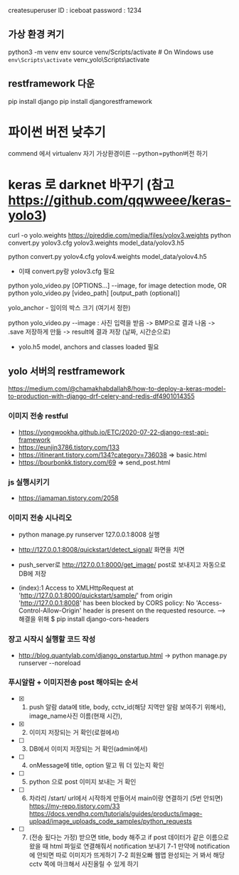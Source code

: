 createsuperuser
ID : iceboat
password : 1234

## 가상 환경 켜기
python3 -m venv env
source venv/Scripts/activate  # On Windows use `env\Scripts\activate`
venv_yolo\Scripts\activate

## restframework 다운
pip install django
pip install djangorestframework

# 파이썬 버전 낮추기
commend 에서 virtualenv 자기 가상환경이른 --python=python버전 하기

# keras 로 darknet 바꾸기 (참고 https://github.com/qqwweee/keras-yolo3)
curl -o yolo.weights https://pjreddie.com/media/files/yolov3.weights
python convert.py yolov3.cfg yolov3.weights model_data/yolov3.h5

python convert.py yolov4.cfg yolov4.weights model_data/yolov4.h5
- 이때 convert.py랑 yolov3.cfg 필요

python yolo_video.py [OPTIONS...] --image, for image detection mode, OR
python yolo_video.py [video_path] [output_path (optional)]

yolo_anchor -  임이의 박스 크기 (여기서 정한)

python yolo_video.py --image : 사진 입력을 받음 -> BMP으로 결과 나옴 -> .save 저장하게 만듦 -> result에 결과 저장 (날짜, 시간순으로)
- yolo.h5 model, anchors and classes loaded 필요

## yolo 서버의 restframework 
https://medium.com/@chamakhabdallah8/how-to-deploy-a-keras-model-to-production-with-django-drf-celery-and-redis-df4901014355 


### 이미지 전송 restful
- https://yongwookha.github.io/ETC/2020-07-22-django-rest-api-framework
- https://eunjin3786.tistory.com/133
- https://itinerant.tistory.com/134?category=736038 => basic.html
- https://bourbonkk.tistory.com/69 => send_post.html

### js 실행시키기
- https://iamaman.tistory.com/2058

### 이미지 전송 시나리오
- python manage.py runserver 127.0.0.1:8008 실행
- http://127.0.0.1:8008/quickstart/detect_signal/ 화면을 치면
- push_server로 http://127.0.0.1:8000/get_image/ post로 보내지고 자동으로 DB에 저장

- (index):1 Access to XMLHttpRequest at 'http://127.0.0.1:8000/quickstart/sample/' from origin 'http://127.0.0.1:8008' has been blocked by CORS policy: No 'Access-Control-Allow-Origin' header is present on the requested resource.
--> 해결을 위해 $ pip install django-cors-headers

### 장고 시작시 실행할 코드 작성
- http://blog.quantylab.com/django_onstartup.html -> python manage.py runserver --noreload

### 푸시알람 + 이미지전송 post 해야되는 순서
- [X] 1. push 알람 data에 title, body, cctv_id(해당 지역만 알람 보여주기 위해서), image_name사진 이름(현재 시간), 
- [X] 2. 이미지 저장되는 거 확인(로컬에서)
- [ ] 3. DB에서 이미지 저장되는 거 확인(admin에서)
- [ ] 4. onMessage에 title, option 말고 뭐 더 있는지 확인
- [ ] 5. python 으로 post 이미지 보내는 거 확인
- [ ] 6. 차라리 /start/ url에서 시작하게 만들어서 main이랑 연결하기 (5번 안되면)
    https://my-repo.tistory.com/33
    https://docs.vendhq.com/tutorials/guides/products/image-upload/image_uploads_code_samples/python_requests
- [ ] 7. (전송 됬다는 가정) 받으면 title, body 해주고 if post 데이터가 같은 이름으로 왔을 때  html 파일로 연결해줘서  notification 보내기
     7-1 만약에 notification에 안되면 따로 이미지가 뜨게하기
      7-2 희원오빠 웹앱 완성되는 거 봐서 해당 cctv 쪽에 마크해서 사진올릴 수 있게 하기
